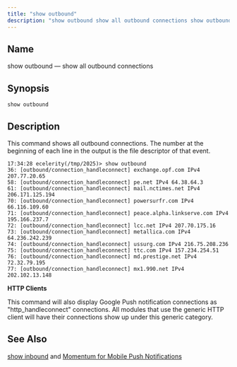 ```yaml
---
title: "show outbound"
description: "show outbound show all outbound connections show outbound This command shows all outbound connections The number at the beginning of each line in the output is the file descriptor of that event HTTP Clients This command will also display Google Push notification connections as http handleconnect connections All modules that..."
---
```


<a name="console_commands.show_outbound"></a> 
## Name

show outbound — show all outbound connections

## Synopsis

`show outbound`

<a name="idp11405024"></a> 
## Description

This command shows all outbound connections. The number at the beginning of each line in the output is the file descriptor of that event.

```
17:34:28 ecelerity(/tmp/2025)> show outbound
36: [outbound/connection_handleconnect] exchange.opf.com IPv4 207.77.20.65
58: [outbound/connection_handleconnect] pe.net IPv4 64.38.64.3
61: [outbound/connection_handleconnect] mail.nctimes.net IPv4 206.171.125.194
70: [outbound/connection_handleconnect] powersurfr.com IPv4 66.116.109.60
71: [outbound/connection_handleconnect] peace.alpha.linkserve.com IPv4 195.166.237.7
72: [outbound/connection_handleconnect] lcc.net IPv4 207.70.175.16
73: [outbound/connection_handleconnect] metallica.com IPv4 64.236.242.239
74: [outbound/connection_handleconnect] ussurg.com IPv4 216.75.208.236
75: [outbound/connection_handleconnect] ttc.com IPv4 157.234.254.51
76: [outbound/connection_handleconnect] md.prestige.net IPv4 72.32.79.195
77: [outbound/connection_handleconnect] mx1.990.net IPv4 202.102.13.148
```

**HTTP Clients**

This command will also display Google Push notification connections as "http_handleconnect" connections. All modules that use the generic HTTP client will have their connections show up under this generic category.

<a name="idp11409824"></a> 
## See Also

[show inbound](/momentum/4/console-commands/show-inbound) and [Momentum for Mobile Push Notifications](/momentum/3/3-push)
